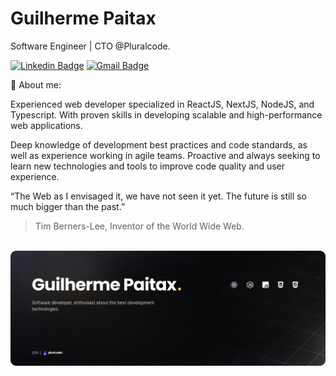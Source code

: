 # Guilherme Paitax

Software Engineer | CTO @Pluralcode.

[![Linkedin Badge](https://img.shields.io/badge/-Guilherme%20Paitax-560BD1?style=flat-square&logo=Linkedin&logoColor=white&link=https://www.linkedin.com/in/guilhermepaitax/)](https://www.linkedin.com/in/guilhermepaitax/) 
[![Gmail Badge](https://img.shields.io/badge/-grpaitax@gmail.com-560BD1?style=flat-square&logo=Gmail&logoColor=white&link=mailto:grpaitax@gmail.com)](mailto:grpaitax@gmail.com)

📌 About me:

Experienced web developer specialized in ReactJS, NextJS, NodeJS, and Typescript. With proven skills in developing scalable and high-performance web applications.

Deep knowledge of development best practices and code standards, as well as experience working in agile teams. Proactive and always seeking to learn new technologies and tools to improve code quality and user experience.


“The Web as I envisaged it, we have not seen it yet. The future is still so much bigger than the past.”
> Tim Berners-Lee, Inventor of the World Wide Web.


<div align="center">
  <br>
  <img width="800" src="https://raw.githubusercontent.com/guilhermepaitax/guilhermepaitax/main/.github/images/cover.png"/>
</div>
